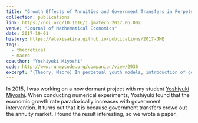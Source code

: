 ```yaml
---
title: "Growth Effects of Annuities and Government Transfers in Perpetual Youth Models"
collection: publications
link: https://doi.org/10.1016/j.jmateco.2017.06.002
venue: "Journal of Mathematical Economics"
date: 2017-10-01
history: https://alexisakira.github.io/publications/2017-JME
tags:
  - theoretical
  - macro
coauthor: "Yoshiyuki Miyoshi"
code: http://www.runmycode.org/companion/view/2936
excerpt: "(Theory, Macro) In perpetual youth models, introduction of government transfer crowds out annuity market and increases growth."
---
```


In 2015, I was working on a now dormant project with my student [Yoshiyuki Miyoshi](https://www.rieti.go.jp/users/miyoshi-yoshiyuki/index_en.html). When conducting numerical experiments, Yoshiyuki found that the economic growth rate paradoxically increases with government intervention. It turns out that it is because government transfers crowd out the annuity market. I found the result interesting, so we wrote a paper.